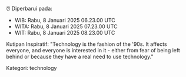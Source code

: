 ⏰ Diperbarui pada:
- WIB: Rabu, 8 Januari 2025 06.23.00 UTC
- WITA: Rabu, 8 Januari 2025 07.23.00 UTC
- WIT: Rabu, 8 Januari 2025 08.23.00 UTC

Kutipan Inspiratif:
"Technology is the fashion of the '90s. It affects everyone, and everyone is interested in it - either from fear of being left behind or because they have a real need to use technology."


Kategori: technology

